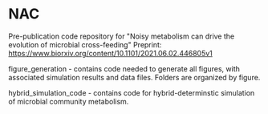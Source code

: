 # NAC
Pre-publication code repository for "Noisy metabolism can drive the evolution of microbial cross-feeding"
Preprint: https://www.biorxiv.org/content/10.1101/2021.06.02.446805v1

figure_generation - contains code needed to generate all figures, with associated simulation results and data files. Folders are organized by figure.

hybrid_simulation_code - contains code for hybrid-determinstic simulation of microbial community metabolism.
